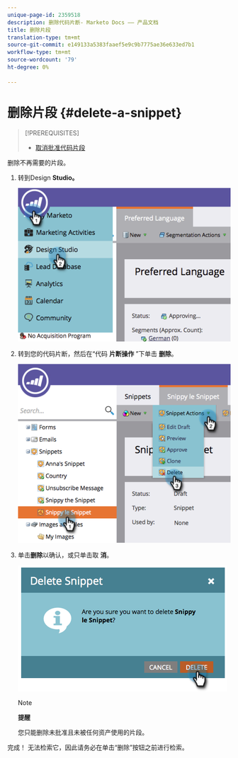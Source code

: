 ```yaml
---
unique-page-id: 2359518
description: 删除代码片断- Marketo Docs —— 产品文档
title: 删除片段
translation-type: tm+mt
source-git-commit: e149133a5383faaef5e9c9b7775ae36e633ed7b1
workflow-type: tm+mt
source-wordcount: '79'
ht-degree: 0%

---
```



# 删除片段 {#delete-a-snippet}

>[!PREREQUISITES]
>
>* [取消批准代码片段](unapprove-a-snippet.md)

>



删除不再需要的片段。

1. 转到Design **Studio。**

   ![](assets/image2014-9-16-10-3a43-3a47.png)

1. 转到您的代码片断，然后在“代码 **片断操作** ”下单击 **删除**。

   ![](assets/image2014-9-16-10-3a43-3a57.png)

1. 单击**删除**以确认，或只单击取 **消**。

   ![](assets/image2014-9-16-10-3a44-3a8.png)

   >[!NOTE]
   >
   >**提醒**
   >
   >
   >您只能删除未批准且未被任何资产使用的片段。

完成！ 无法检索它，因此请务必在单击“删除”按钮之前进行检索。
